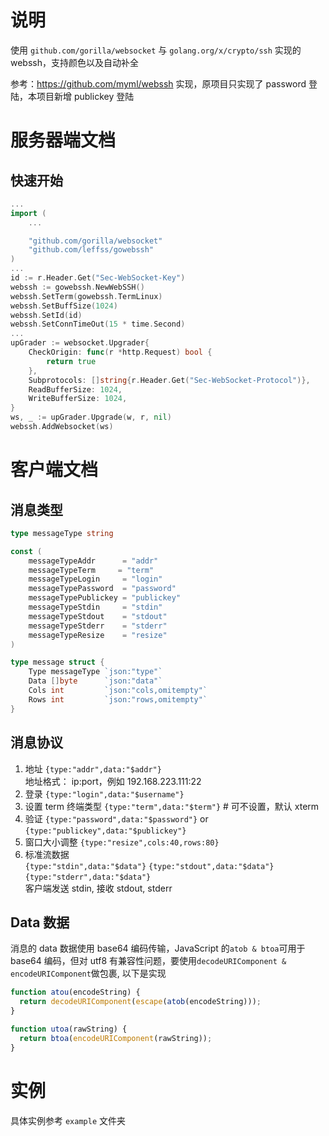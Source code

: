 # 说明
使用 `github.com/gorilla/websocket` 与 `golang.org/x/crypto/ssh` 实现的 webssh，支持颜色以及自动补全

参考：https://github.com/myml/webssh 实现，原项目只实现了 password 登陆，本项目新增 publickey 登陆

# 服务器端文档

## 快速开始
```go
...
import (
    ...

    "github.com/gorilla/websocket"
    "github.com/leffss/gowebssh"
)
...
id := r.Header.Get("Sec-WebSocket-Key")
webssh := gowebssh.NewWebSSH()
webssh.SetTerm(gowebssh.TermLinux)
webssh.SetBuffSize(1024)
webssh.SetId(id)
webssh.SetConnTimeOut(15 * time.Second)
...
upGrader := websocket.Upgrader{
    CheckOrigin: func(r *http.Request) bool {
        return true
    },
    Subprotocols: []string{r.Header.Get("Sec-WebSocket-Protocol")},
    ReadBufferSize: 1024,
    WriteBufferSize: 1024,
}
ws, _ := upGrader.Upgrade(w, r, nil)
webssh.AddWebsocket(ws)
```

# 客户端文档

## 消息类型

```go
type messageType string

const (
	messageTypeAddr		 = "addr"
	messageTypeTerm     = "term"
	messageTypeLogin     = "login"
	messageTypePassword  = "password"
	messageTypePublickey = "publickey"
	messageTypeStdin     = "stdin"
	messageTypeStdout    = "stdout"
	messageTypeStderr    = "stderr"
	messageTypeResize    = "resize"
)

type message struct {
	Type messageType `json:"type"`
	Data []byte      `json:"data"`
	Cols int         `json:"cols,omitempty"`
	Rows int         `json:"rows,omitempty"`
}
```

## 消息协议

1. 地址 `{type:"addr",data:"$addr"}`  
   地址格式： ip:port，例如 192.168.223.111:22
2. 登录 `{type:"login",data:"$username"}`
3. 设置 term 终端类型 `{type:"term",data:"$term"}`    # 可不设置，默认 xterm
4. 验证 `{type:"password",data:"$password"}` or `{type:"publickey",data:"$publickey"}`
5. 窗口大小调整 `{type:"resize",cols:40,rows:80}`
6. 标准流数据  
   `{type:"stdin",data:"$data"}`
   `{type:"stdout",data:"$data"}`
   `{type:"stderr",data:"$data"}`  
   客户端发送 stdin, 接收 stdout, stderr

## Data 数据

消息的 data 数据使用 base64 编码传输，JavaScript 的`atob & btoa`可用于 base64 编码，但对 utf8 有兼容性问题，要使用`decodeURIComponent & encodeURIComponent`做包裹, 以下是实现

```javascript
function atou(encodeString) {
  return decodeURIComponent(escape(atob(encodeString)));
}

function utoa(rawString) {
  return btoa(encodeURIComponent(rawString));
}
```

# 实例

具体实例参考 `example` 文件夹
